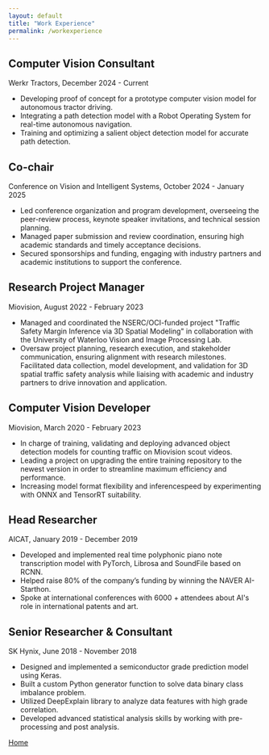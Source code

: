 ```yaml
---
layout: default
title: "Work Experience"
permalink: /workexperience
---
```


## Computer Vision Consultant

Werkr Tractors, December 2024 - Current

- Developing proof of concept for a prototype computer vision model for autonomous tractor driving.
- Integrating a path detection model with a Robot Operating System for real-time autonomous navigation.
- Training and optimizing a salient object detection model for accurate path detection.

## Co-chair 

Conference on Vision and Intelligent Systems, October 2024 - January 2025

- Led conference organization and program development, overseeing the peer-review process, keynote speaker invitations, and technical session planning.
- Managed paper submission and review coordination, ensuring high academic standards and timely acceptance decisions.
- Secured sponsorships and funding, engaging with industry partners and academic institutions to support the conference.


## Research Project Manager

Miovision, August 2022 - February 2023

- Managed and coordinated the NSERC/OCI-funded project "Traffic Safety Margin Inference via 3D Spatial Modeling" in collaboration with the University of Waterloo Vision and Image Processing Lab.
- Oversaw project planning, research execution, and stakeholder communication, ensuring alignment with research milestones. Facilitated data collection, model development, and validation for 3D spatial traffic safety analysis while liaising with academic and industry partners to drive innovation and application.


## Computer Vision Developer

Miovision, March 2020 - February 2023

- In charge of training, validating and deploying advanced object detection models for counting traffic on Miovision scout videos.
- Leading a project on upgrading the entire training repository to the newest version in order to streamline maximum efficiency and performance.
- Increasing model format flexibility and inferencespeed by experimenting with ONNX and TensorRT suitability.

## Head Researcher

AICAT, January 2019 - December 2019

- Developed and implemented real time polyphonic piano note transcription model with PyTorch, Librosa and SoundFile based on RCNN.
- Helped raise 80% of the company’s funding by winning the NAVER AI-Starthon.
- Spoke at international conferences with 6000 + attendees about AI's role in international patents and art.

## Senior Researcher & Consultant

SK Hynix, June 2018 - November 2018

- Designed and implemented a semiconductor grade prediction model using Keras.
- Built a custom Python generator function to solve data binary class imbalance problem.
- Utilized DeepExplain library to analyze data features with high grade correlation.
- Developed advanced statistical analysis skills by working with pre-processing and post analysis.


[Home](./)
